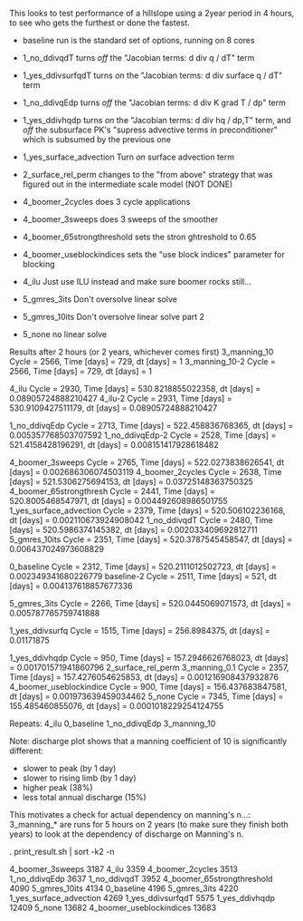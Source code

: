 This looks to test performance of a hillslope using a 2year period in 4 hours, to see who gets the furthest or done the fastest.

* baseline run is the standard set of options, running on 8 cores

* 1_no_ddivqdT turns _off_ the "Jacobian terms: d div q / dT" term
* 1_yes_ddivsurfqdT turns _on_ the "Jacobian terms: d div surface q / dT" term 
* 1_no_ddivqEdp turns _off_ the "Jacobian terms: d div K grad T / dp" term
* 1_yes_ddivhqdp turns _on_ the "Jacobian terms: d div hq / dp,T" term,
  and _off_ the subsurface PK's "supress advective terms in
  preconditioner" which is subsumed by the previous one
* 1_yes_surface_advection Turn _on_ surface advection term

* 2_surface_rel_perm changes to the "from above" strategy that was figured out in the intermediate scale model (NOT DONE)

* 4_boomer_2cycles does 3 cycle applications
* 4_boomer_3sweeps does 3 sweeps of the smoother
* 4_boomer_65strongthreshold sets the stron ghtreshold to 0.65
* 4_boomer_useblockindices sets the "use block indices" parameter for blocking
* 4_ilu Just use ILU instead and make sure boomer rocks still...

* 5_gmres_3its Don't oversolve linear solve
* 5_gmres_10its Don't oversolve linear solve part 2
* 5_none no linear solve

Results after 2 hours (or 2 years, whichever comes first)
3_manning_10		Cycle = 2566,  Time [days] = 729,  dt [days] = 1
3_manning_10-2		Cycle = 2566,  Time [days] = 729,  dt [days] = 1

4_ilu			Cycle = 2930,  Time [days] = 530.8218855022358,  dt [days] = 0.08905724888210427
4_ilu-2			Cycle = 2931,  Time [days] = 530.9109427511179,  dt [days] = 0.08905724888210427

1_no_ddivqEdp		Cycle = 2713,  Time [days] = 522.458836768365,  dt [days] = 0.005357768503707592
1_no_ddivqEdp-2		Cycle = 2528,  Time [days] = 521.4158428196291,  dt [days] = 0.008151417928618482

4_boomer_3sweeps	Cycle = 2765,  Time [days] = 522.0273838626541,  dt [days] = 0.002686306074503119
4_boomer_2cycles	Cycle = 2638,  Time [days] = 521.5306275694153,  dt [days] = 0.03725148363750325
4_boomer_65strongthresh Cycle = 2441,  Time [days] = 520.8005468547971,  dt [days] = 0.004492608986501755
1_yes_surface_advection Cycle = 2379,  Time [days] = 520.506102236168,  dt [days] = 0.002110673924908042
1_no_ddivqdT		Cycle = 2480,  Time [days] = 520.5986374145382,  dt [days] = 0.002033409692812711
5_gmres_10its		Cycle = 2351,  Time [days] = 520.3787545458547,  dt [days] = 0.006437024973608829

0_baseline		Cycle = 2312,  Time [days] = 520.2111012502723,  dt [days] = 0.002349341680226779
baseline-2		Cycle = 2511,  Time [days] = 521,  dt [days] = 0.004137618857677336

5_gmres_3its		Cycle = 2266,  Time [days] = 520.0445069071573,  dt [days] = 0.005787765759741888

1_yes_ddivsurfq		Cycle = 1515,  Time [days] = 256.8984375,  dt [days] = 0.01171875

1_yes_ddivhqdp		Cycle = 950,  Time [days] = 157.2946626768023,  dt [days] = 0.001701571941860796
2_surface_rel_perm
3_manning_0.1		Cycle = 2357,  Time [days] = 157.4276054625853,  dt [days] = 0.001216908437932876
4_boomer_useblockindice Cycle = 900,  Time [days] = 156.437683847581,  dt [days] = 0.001973639459034462
5_none			Cycle = 7345,  Time [days] = 155.485460855076,  dt [days] = 0.0001018229254124755


Repeats:
4_ilu
0_baseline
1_no_ddivqEdp
3_manning_10


Note: discharge plot shows that a manning coefficient of 10 is significantly different:
- slower to peak (by 1 day)
- slower to rising limb (by 1 day)
- higher peak (38%)
- less total annual discharge (15%)


This motivates a check for actual dependency on manning's n...:
3_manning_* are runs for 5 hours on 2 years (to make sure they finish
both years) to look at the dependency of discharge on Manning's n.



. print_result.sh | sort -k2 -n

4_boomer_3sweeps 3187
4_ilu 3359
4_boomer_2cycles 3513
1_no_ddivqEdp 3637
1_no_ddivqdT 3952
4_boomer_65strongthreshold 4090
5_gmres_10its 4134
0_baseline 4196
5_gmres_3its 4220
1_yes_surface_advection 4269
1_yes_ddivsurfqdT 5575
1_yes_ddivhqdp 12409
5_none 13682
4_boomer_useblockindices 13683